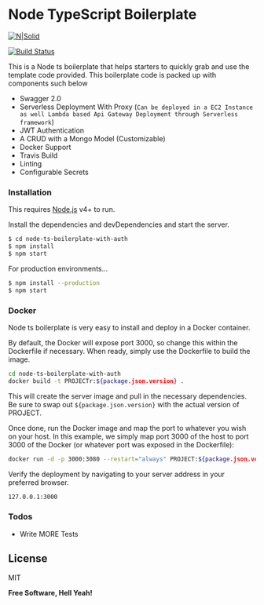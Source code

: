 # Node TypeScript Boilerplate

[![N|Solid](https://video.oznoz.com/media/brands/property_logo/1421940829_S1_AlienMonkeys_logo.png)](https://github.com/SAshwinAchu10)

[![Build Status](https://travis-ci.org/joemccann/dillinger.svg?branch=master)](https://#)

This is a Node ts boilerplate that helps starters to quickly grab and use the template code provided.
This boilerplate code is packed up with components such below
  - Swagger 2.0
  - Serverless Deployment With Proxy (`Can be deployed in a EC2 Instance as well Lambda based Api Gateway Deployment through Serverless framework`)
  - JWT Authentication
  - A CRUD with a Mongo Model (Customizable)
  - Docker Support
  - Travis Build
  - Linting
  - Configurable Secrets

### Installation

This requires [Node.js](https://nodejs.org/) v4+ to run.

Install the dependencies and devDependencies and start the server.

```sh
$ cd node-ts-boilerplate-with-auth
$ npm install
$ npm start
```

For production environments...

```sh
$ npm install --production
$ npm start
```

### Docker
Node ts boilerplate is very easy to install and deploy in a Docker container.

By default, the Docker will expose port 3000, so change this within the Dockerfile if necessary. When ready, simply use the Dockerfile to build the image.

```sh
cd node-ts-boilerplate-with-auth
docker build -t PROJECTr:${package.json.version} .
```
This will create the server image and pull in the necessary dependencies. Be sure to swap out `${package.json.version}` with the actual version of PROJECT.

Once done, run the Docker image and map the port to whatever you wish on your host. In this example, we simply map port 3000 of the host to port 3000 of the Docker (or whatever port was exposed in the Dockerfile):

```sh
docker run -d -p 3000:3080 --restart="always" PROJECT:${package.json.version}
```

Verify the deployment by navigating to your server address in your preferred browser.

```sh
127.0.0.1:3000
```

### Todos

 - Write MORE Tests

License
----

MIT


**Free Software, Hell Yeah!**
